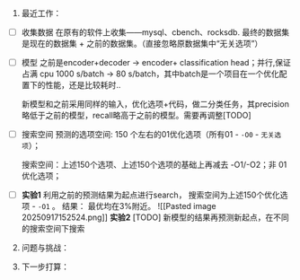 1. 最近工作：
- [ ] 收集数据
	在原有的软件上收集——mysql、cbench、rocksdb.  最终的数据集是现在的数据集 + 之前的数据集。（直接忽略原数据集中“无关选项”）
	
- [ ] 模型
	之前是encoder+decoder -> encoder+ classification head；并行,保证占满 cpu 1000 s/batch -> 80 s/batch，其中batch是一个项目在一个优化配置下的性能，还是比较耗时.. 
	
	新模型和之前采用同样的输入，优化选项+代码，做二分类任务，其precision略低于之前的模型，recall略高于之前的模型。需要再调整[TODO]
	
- [ ] 搜索空间
	预测的选项空间:   150 个左右的01优化选项（所有01 - `-O0` - `无关选项`）；
	
	搜索空间：上述150个选项、上述150个选项的基础上再减去 -O1/-O2；非 01 优化选项； 

- [ ] **实验1** 利用之前的预测结果为起点进行search， 搜索空间为上述150个优化选项 - `-O1` 。 结果： 最优均在3%附近。
![[Pasted image 20250917152524.png]]
	**实验2**  [TODO] 新模型的结果再预测新起点，在不同的搜索空间下搜索
	
2. 问题与挑战：

3. 下一步打算：